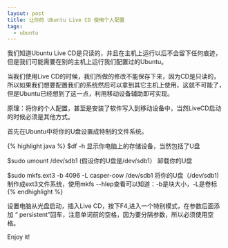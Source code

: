 ```yaml
---
layout: post
title: 让你的 Ubuntu Live CD 使用个人配置
tags:
  - ubuntu
---
```


我们知道Ubuntu Live CD是只读的，并且在主机上运行以后不会留下任何痕迹，但是我们可能需要在别的主机上运行我们配置过的Ubuntu。

当我们使用Live CD的时候，我们所做的修改不能保存下来，因为CD是只读的，所以如果我们想要配置我们的系统然后可以拿到其它主机上使用，这就不可能了，但是Ubuntu已经想到了这一点，利用移动设备辅助即可实现。

原理：将你的个人配置，甚至是安装了软件写入到移动设备中，当然LiveCD启动的时候必须是其他方式。

首先在Ubuntu中将你的U盘设置成特制的文件系统。

{% highlight java %}
$df -h 显示你电脑上的存储设备，当然包括了U盘

$sudo umount  /dev/sdb1      (假设你的U盘是/dev/sdb1） 卸载你的U盘

$sudo mkfs.ext3 -b 4096 -L casper-cow /dev/sdb1 将你的U盘（/dev/sdb1)制作成ext3文件系统，使用mkfs --hlep查看可以知道：-b是块大小，-L是卷标
{% endhighlight %}

设置电脑从光盘启动，插入Live CD，按下F4,进入一个特别模式，在参数后面添加
“ persistent”回车，注意单词前的空格，因为要分隔参数，所以必须使用空格。

Enjoy it!
